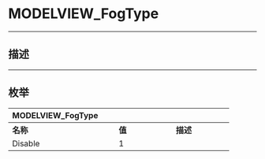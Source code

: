 # MODELVIEW_FogType

------------------------------------------------------------------------------------------
## 描述



------------------------------------------------------------------------------------------
## 枚举

|<div style="width:200px">MODELVIEW_FogType</div>|<div style="width:100px"></div>|<div style="width:100px"></div>|
|:---|:---|:---|
|**名称**|**值**|**描述**|
|Disable|1||
